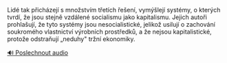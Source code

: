 
Lidé tak přicházejí s množstvím třetích řešení, vymýšlejí systémy, o kterých tvrdí, že jsou stejně vzdálené socialismu jako kapitalismu. Jejich autoři prohlašují, že tyto systémy jsou nesocialistické, jelikož usilují o zachování soukromého vlastnictví výrobních prostředků, a že nejsou kapitalistické, protože odstraňují „neduhy" tržní ekonomiky.

[🔊 Poslechnout audio](/data/7-paragraphs/audio/chapter_145/para_002-Lid-tak-pichzej-s-mnostvm-tetch-een-vy.mp3)
